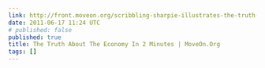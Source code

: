 ```yaml
---
link: http://front.moveon.org/scribbling-sharpie-illustrates-the-truth-about-our-economy/#.Tfo3Z9BzfyU;facebook
date: 2011-06-17 11:24 UTC
# published: false
published: true
title: The Truth About The Economy In 2 Minutes | MoveOn.Org
tags: []
---
```



